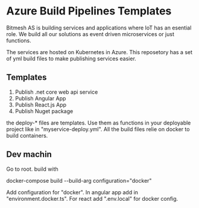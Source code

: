 # Azure Build Pipelines Templates
Bitmesh AS is building services and applications where IoT has an esential role.
We build all our solutions as event driven microservices or just functions.

The services are hosted on Kubernetes in Azure.
This reposetory has a set of yml build files to make publishing services easier.

## Templates

1. Publish .net core web api service
2. Publish Angular App
3. Publish React.js App
4. Publish Nuget package

the deploy-* files are templates.
Use them as functions in your deployable project like in "myservice-deploy.yml".
All the build files relie on docker to build containers.

## Dev machin

Go to root. build with

docker-compose build --build-arg configuration="docker"

Add configuration for "docker". In angular app add in "environment.docker.ts". For react add ".env.local" for docker config.


